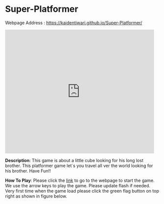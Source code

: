 # Super-Platformer

Webpage Address : https://kaidentiwari.github.io/Super-Platformer/

<iframe allowtransparency="true" width="485" height="402" src="https://scratch.mit.edu/projects/embed/245187966/?autostart=true" frameborder="0" allowfullscreen="true"></iframe>


**Description**: This game is about a little cube looking for his long lost brother. This platformer game let`s you travel all ver the world looking for his brother. Have Fun!!

**How To Play**: Please click the [link](https://kaidentiwari.github.io/Super-Platformer/) to go to the webpage to start the game. We use the arrow keys to play the game. Please update flash if needed. Very first time when the game load please click the green flag button on top right as shown in figure below.




